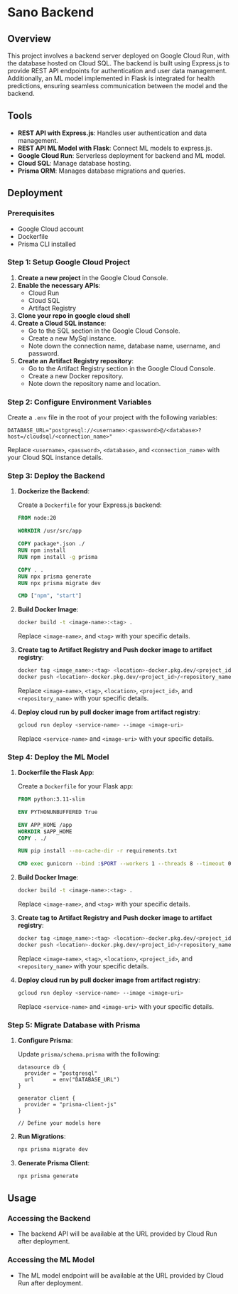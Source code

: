 # Sano Backend

## Overview

This project involves a backend server deployed on Google Cloud Run, with the database hosted on Cloud SQL. The backend is built using Express.js to provide REST API endpoints for authentication and user data management. Additionally, an ML model implemented in Flask is integrated for health predictions, ensuring seamless communication between the model and the backend.

## Tools

- **REST API with Express.js**: Handles user authentication and data management.
- **REST API ML Model with Flask**: Connect ML models to express.js.
- **Google Cloud Run**: Serverless deployment for backend and ML model.
- **Cloud SQL**: Manage database hosting.
- **Prisma ORM**: Manages database migrations and queries.

## Deployment

### Prerequisites

- Google Cloud account
- Dockerfile
- Prisma CLI installed

### Step 1: Setup Google Cloud Project

1. **Create a new project** in the Google Cloud Console.
2. **Enable the necessary APIs**:
    - Cloud Run
    - Cloud SQL
    - Artifact Registry
3. **Clone your repo in google cloud shell**
4. **Create a Cloud SQL instance**:
    - Go to the SQL section in the Google Cloud Console.
    - Create a new MySql instance.
    - Note down the connection name, database name, username, and password.
5. **Create an Artifact Registry repository**:
    - Go to the Artifact Registry section in the Google Cloud Console.
    - Create a new Docker repository.
    - Note down the repository name and location.

### Step 2: Configure Environment Variables

Create a `.env` file in the root of your project with the following variables:

```env
DATABASE_URL="postgresql://<username>:<password>@/<database>?host=/cloudsql/<connection_name>"
```

Replace `<username>`, `<password>`, `<database>`, and `<connection_name>` with your Cloud SQL instance details.

### Step 3: Deploy the Backend

1. **Dockerize the Backend**:

    Create a `Dockerfile` for your Express.js backend:

    ```Dockerfile
    FROM node:20

    WORKDIR /usr/src/app

    COPY package*.json ./
    RUN npm install
    RUN npm install -g prisma

    COPY . .
    RUN npx prisma generate
    RUN npx prisma migrate dev

    CMD ["npm", "start"]
    ```

2. **Build Docker Image**:

    ```bash
    docker build -t <image-name>:<tag> .
    ```
    Replace `<image-name>`, and `<tag>` with your specific details.

3. **Create tag to Artifact Registry and Push docker image to artifact registry**:
    ```bash
    docker tag <image_name>:<tag> <location>-docker.pkg.dev/<project_id>/<repository_name>/<image_name>:<tag>
    docker push <location>-docker.pkg.dev/<project_id>/<repository_name>/<image_name>:<tag>
    ```
    Replace `<image-name>`, `<tag>`, `<location>`, `<project_id>`, and `<repository_name>` with your specific details.

4. **Deploy cloud run by pull docker image from artifact registry**:

    ```bash
    gcloud run deploy <service-name> --image <image-uri>
    ```

    Replace `<service-name>` and `<image-uri>` with your specific details.

### Step 4: Deploy the ML Model

1. **Dockerfile the Flask App**:

    Create a `Dockerfile` for your Flask app:

    ```Dockerfile
    FROM python:3.11-slim

    ENV PYTHONUNBUFFERED True
    
    ENV APP_HOME /app
    WORKDIR $APP_HOME
    COPY . ./

    RUN pip install --no-cache-dir -r requirements.txt

    CMD exec gunicorn --bind :$PORT --workers 1 --threads 8 --timeout 0 main:app
    ```

2. **Build Docker Image**:

    ```bash
    docker build -t <image-name>:<tag> .
    ```
    Replace `<image-name>`, and `<tag>` with your specific details.

3. **Create tag to Artifact Registry and Push docker image to artifact registry**:
    ```bash
    docker tag <image_name>:<tag> <location>-docker.pkg.dev/<project_id>/<repository_name>/<image_name>:<tag>
    docker push <location>-docker.pkg.dev/<project_id>/<repository_name>/<image_name>:<tag>
    ```
    Replace `<image-name>`, `<tag>`, `<location>`, `<project_id>`, and `<repository_name>` with your specific details.

4. **Deploy cloud run by pull docker image from artifact registry**:

    ```bash
    gcloud run deploy <service-name> --image <image-uri>
    ```
    Replace `<service-name>` and `<image-uri>` with your specific details.

### Step 5: Migrate Database with Prisma

1. **Configure Prisma**:

    Update `prisma/schema.prisma` with the following:

    ```prisma
    datasource db {
      provider = "postgresql"
      url      = env("DATABASE_URL")
    }

    generator client {
      provider = "prisma-client-js"
    }

    // Define your models here
    ```

2. **Run Migrations**:

    ```bash
    npx prisma migrate dev
    ```

3. **Generate Prisma Client**:

    ```bash
    npx prisma generate
    ```

## Usage

### Accessing the Backend

- The backend API will be available at the URL provided by Cloud Run after deployment.

### Accessing the ML Model

- The ML model endpoint will be available at the URL provided by Cloud Run after deployment.
